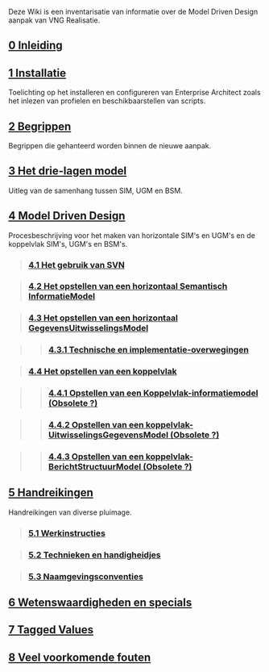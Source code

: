 Deze Wiki is een inventarisatie van informatie over de Model Driven Design aanpak van VNG Realisatie.  

## [0 Inleiding](./Inleiding.md)

## [1 Installatie](./Installatie.md)

Toelichting op het installeren en configureren van Enterprise Architect zoals het inlezen van profielen en beschikbaarstellen van scripts.

## [2 Begrippen](./Begrippen.md)

Begrippen die gehanteerd worden binnen de nieuwe aanpak.

## [3 Het drie-lagen model](./Drielagen-model.md)

Uitleg van de samenhang tussen SIM, UGM en BSM.

## [4 Model Driven Design](./ModelDrivenDesign.md)

Procesbeschrijving voor het maken van horizontale SIM's en UGM's en de koppelvlak SIM's, UGM's en BSM's.

> ### [4.1 Het gebruik van SVN](Gebruik-van-SVN.md)

> ### [4.2 Het opstellen van een horizontaal Semantisch InformatieModel](./Opstellen-SIM.md)

> ### [4.3 Het opstellen van een horizontaal GegevensUitwisselingsModel](./Opstellen-UGM.md)

 >> ### [4.3.1 Technische en implementatie-overwegingen](Technische-overwegingen.md)

> ### [4.4 Het opstellen van een koppelvlak](Opstellen-koppelvlak.md)

>> ### [4.4.1 Opstellen van een Koppelvlak-informatiemodel (Obsolete ?)]()

>> ### [4.4.2 Opstellen van een koppelvlak-UitwisselingsGegevensModel (Obsolete ?)]()


>> ### [4.4.3 Opstellen van een koppelvlak-BerichtStructuurModel (Obsolete ?) ]()

## [5 Handreikingen](./Handreikingen.md)

Handreikingen van diverse pluimage.

> ### [5.1 Werkinstructies](./Werkinstructies.md)

> ### [5.2 Technieken en handigheidjes](./Technieken-en-handigheidjes.md)

> ### [5.3 Naamgevingsconventies](./Naamgevingsconventies.md)

## [6 Wetenswaardigheden en specials](./Wetenswaardigheden-en-specials.md)

## [7 Tagged Values](./Tagged-values.md)

## [8 Veel voorkomende fouten](./Veelvoorkomende-fouten.md)
